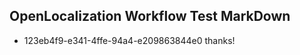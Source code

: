 ## OpenLocalization Workflow Test MarkDown
* 123eb4f9-e341-4ffe-94a4-e209863844e0 thanks!

<!--HONumber=Jul16_HO4-->


